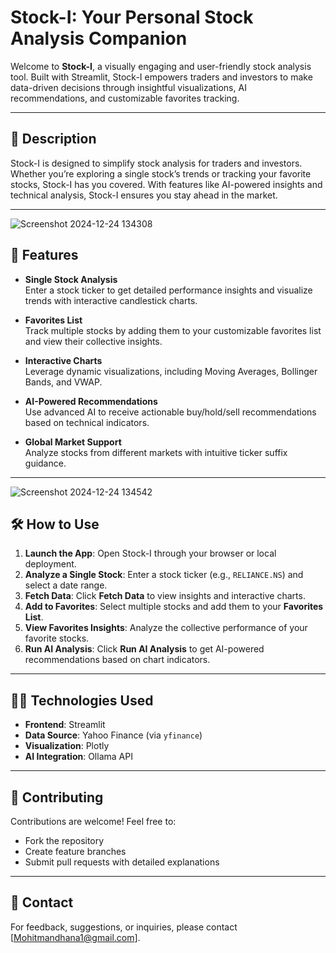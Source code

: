 # Stock-I: Your Personal Stock Analysis Companion

Welcome to **Stock-I**, a visually engaging and user-friendly stock analysis tool. Built with Streamlit, Stock-I empowers traders and investors to make data-driven decisions through insightful visualizations, AI recommendations, and customizable favorites tracking.

---

## 📌 Description
Stock-I is designed to simplify stock analysis for traders and investors. Whether you’re exploring a single stock’s trends or tracking your favorite stocks, Stock-I has you covered. With features like AI-powered insights and technical analysis, Stock-I ensures you stay ahead in the market.

---

![Screenshot 2024-12-24 134308](https://github.com/user-attachments/assets/e47b9209-146a-44a1-9152-d2a9a06866a0)


## 🌟 Features

- **Single Stock Analysis**  
  Enter a stock ticker to get detailed performance insights and visualize trends with interactive candlestick charts.

- **Favorites List**  
  Track multiple stocks by adding them to your customizable favorites list and view their collective insights.

- **Interactive Charts**  
  Leverage dynamic visualizations, including Moving Averages, Bollinger Bands, and VWAP.

- **AI-Powered Recommendations**  
  Use advanced AI to receive actionable buy/hold/sell recommendations based on technical indicators.

- **Global Market Support**  
  Analyze stocks from different markets with intuitive ticker suffix guidance.

---
![Screenshot 2024-12-24 134542](https://github.com/user-attachments/assets/bd314370-5d60-4bcf-82ed-7c2e67121310)

## 🛠 How to Use

1. **Launch the App**: Open Stock-I through your browser or local deployment.
2. **Analyze a Single Stock**: Enter a stock ticker (e.g., `RELIANCE.NS`) and select a date range.
3. **Fetch Data**: Click **Fetch Data** to view insights and interactive charts.
4. **Add to Favorites**: Select multiple stocks and add them to your **Favorites List**.
5. **View Favorites Insights**: Analyze the collective performance of your favorite stocks.
6. **Run AI Analysis**: Click **Run AI Analysis** to get AI-powered recommendations based on chart indicators.

---

## 🧑‍💻 Technologies Used

- **Frontend**: Streamlit  
- **Data Source**: Yahoo Finance (via `yfinance`)  
- **Visualization**: Plotly  
- **AI Integration**: Ollama API


---

## 🤝 Contributing
Contributions are welcome! Feel free to:
- Fork the repository
- Create feature branches
- Submit pull requests with detailed explanations

---

## 📧 Contact
For feedback, suggestions, or inquiries, please contact [Mohitmandhana1@gmail.com].

